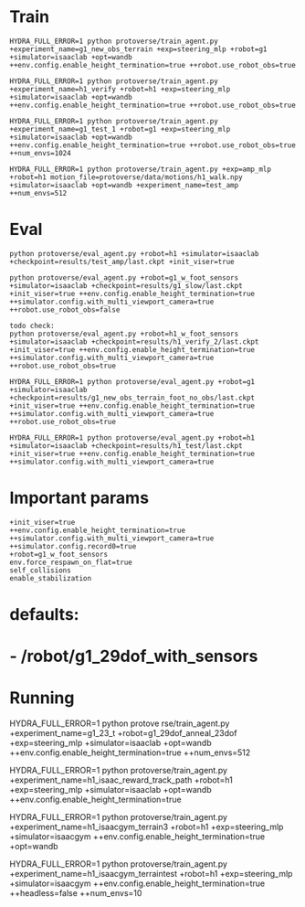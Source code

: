 # Train
```
HYDRA_FULL_ERROR=1 python protoverse/train_agent.py +experiment_name=g1_new_obs_terrain +exp=steering_mlp +robot=g1 +simulator=isaaclab +opt=wandb ++env.config.enable_height_termination=true ++robot.use_robot_obs=true

HYDRA_FULL_ERROR=1 python protoverse/train_agent.py +experiment_name=h1_verify +robot=h1 +exp=steering_mlp +simulator=isaaclab +opt=wandb ++env.config.enable_height_termination=true ++robot.use_robot_obs=true 

HYDRA_FULL_ERROR=1 python protoverse/train_agent.py +experiment_name=g1_test_1 +robot=g1 +exp=steering_mlp +simulator=isaaclab +opt=wandb ++env.config.enable_height_termination=true ++robot.use_robot_obs=true ++num_envs=1024

HYDRA_FULL_ERROR=1 python protoverse/train_agent.py +exp=amp_mlp +robot=h1 motion_file=protoverse/data/motions/h1_walk.npy +simulator=isaaclab +opt=wandb +experiment_name=test_amp ++num_envs=512

```

# Eval
```
python protoverse/eval_agent.py +robot=h1 +simulator=isaaclab +checkpoint=results/test_amp/last.ckpt +init_viser=true

python protoverse/eval_agent.py +robot=g1_w_foot_sensors +simulator=isaaclab +checkpoint=results/g1_slow/last.ckpt +init_viser=true ++env.config.enable_height_termination=true ++simulator.config.with_multi_viewport_camera=true ++robot.use_robot_obs=false 

todo check:
python protoverse/eval_agent.py +robot=h1_w_foot_sensors +simulator=isaaclab +checkpoint=results/h1_verify_2/last.ckpt +init_viser=true ++env.config.enable_height_termination=true ++simulator.config.with_multi_viewport_camera=true ++robot.use_robot_obs=true

HYDRA_FULL_ERROR=1 python protoverse/eval_agent.py +robot=g1 +simulator=isaaclab +checkpoint=results/g1_new_obs_terrain_foot_no_obs/last.ckpt +init_viser=true ++env.config.enable_height_termination=true ++simulator.config.with_multi_viewport_camera=true ++robot.use_robot_obs=true 

HYDRA_FULL_ERROR=1 python protoverse/eval_agent.py +robot=h1 +simulator=isaaclab +checkpoint=results/h1_test/last.ckpt +init_viser=true ++env.config.enable_height_termination=true ++simulator.config.with_multi_viewport_camera=true
```

# Important params 
```
+init_viser=true
++env.config.enable_height_termination=true
++simulator.config.with_multi_viewport_camera=true
++simulator.config.record0=true
+robot=g1_w_foot_sensors
env.force_respawn_on_flat=true
self_collisions
enable_stabilization
```


# defaults:
#   - /robot/g1_29dof_with_sensors

# Running


HYDRA_FULL_ERROR=1 python protove rse/train_agent.py +experiment_name=g1_23_t +robot=g1_29dof_anneal_23dof +exp=steering_mlp +simulator=isaaclab +opt=wandb ++env.config.enable_height_termination=true ++num_envs=512

HYDRA_FULL_ERROR=1 python protoverse/train_agent.py +experiment_name=h1_isaac_reward_track_path +robot=h1 +exp=steering_mlp +simulator=isaaclab +opt=wandb ++env.config.enable_height_termination=true 

HYDRA_FULL_ERROR=1 python protoverse/train_agent.py +experiment_name=h1_isaacgym_terrain3 +robot=h1 +exp=steering_mlp +simulator=isaacgym ++env.config.enable_height_termination=true +opt=wandb

HYDRA_FULL_ERROR=1 python protoverse/train_agent.py +experiment_name=h1_isaacgym_terraintest +robot=h1 +exp=steering_mlp +simulator=isaacgym ++env.config.enable_height_termination=true ++headless=false ++num_envs=10

